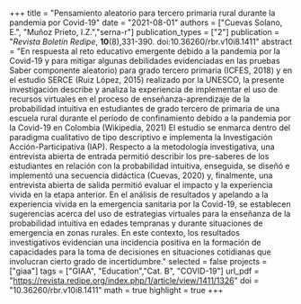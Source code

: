 +++
title = "Pensamiento aleatorio para tercero primaria rural durante la pandemia por Covid-19"
date = "2021-08-01"
authors = ["Cuevas Solano, E.", "Muñoz Prieto, I.Z.","serna-r"]
publication_types = ["2"]
publication = "*Revista Boletín Redipe*, **10**(8),331-390. doi:10.36260/rbr.v10i8.1411"
abstract = "En respuesta al reto educativo emergente debido a la pandemia por la Covid-19 y para mitigar algunas debilidades evidenciadas en las pruebas Saber componente aleatorio) para grado tercero primaria (ICFES, 2018) y en el estudio SERCE (Ruiz López, 2015) realizado por la UNESCO, la presente investigación describe y analiza la experiencia de implementar el uso de recursos virtuales en el proceso de enseñanza-aprendizaje de la probabilidad intuitiva en estudiantes de grado tercero de primaria de una escuela rural durante el periodo de confinamiento debido a la pandemia por la Covid-19 en Colombia (Wikipedia, 2021) El estudio se enmarca dentro del paradigma cualitativo de tipo descriptivo e implementa la Investigación Acción-Participativa (IAP). Respecto a la metodología investigativa, una entrevista abierta de entrada permitió describir los pre-saberes de los estudiantes en relación con la probabilidad intuitiva, enseguida, se diseñó e implementó una secuencia didáctica (Cuevas, 2020) y, finalmente, una entrevista abierta de salida permitió evaluar el impacto y la experiencia vivida en la etapa anterior. En el análisis de resultados y apelando a la experiencia vivida en la emergencia sanitaria por la Covid-19, se establecen sugerencias acerca del uso de estrategias virtuales para la enseñanza de la probabilidad intuitiva en edades tempranas y durante situaciones de emergencia en zonas rurales. En este contexto, los resultados investigativos evidencian una incidencia positiva en la formación de capacidades para la toma de decisiones en situaciones cotidianas que involucran cierto grado de incertidumbre."
selected = false
projects = ["giaa"]
tags = ["GIAA", "Education","Cat. B", "COVID-19"]
url_pdf = "https://revista.redipe.org/index.php/1/article/view/1411/1326"
doi = "10.36260/rbr.v10i8.1411"
math = true
highlight = true
+++
